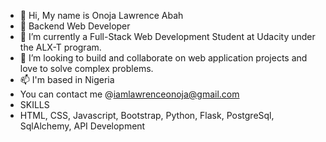 - 👋 Hi, My name is Onoja Lawrence Abah
- 👀 Backend Web Developer
- 🌱 I’m currently a Full-Stack Web Development Student at Udacity under the ALX-T program.
- 💞️ I’m looking to build and collaborate on web application projects and love to solve complex problems.
- 📫 I'm based in Nigeria
- You can contact me @iamlawrenceonoja@gmail.com
- SKILLS
- HTML, CSS, Javascript, Bootstrap, Python, Flask, PostgreSql, SqlAlchemy, API Development

<!---
iamlawrenceonoja/iamlawrenceonoja is a ✨ special ✨ repository because its `README.md` (this file) appears on your GitHub profile.
You can click the Preview link to take a look at your changes.
--->
